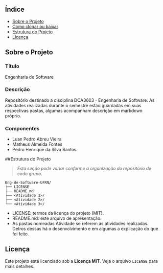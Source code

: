 ## Índice

- [Sobre o Projeto](#sobre-o-projeto)
- [Como clonar ou baixar](#como-clonar-ou-baixar)  
- [Estrutura do Projeto](#estrutura-do-projeto)  
- [Licença](#licença)  

## Sobre o Projeto

### Título
Engenharia de Software

### Descrição
Repositório destinado a disciplina DCA3603 - Engenharia de Software. As atividades realizadas durante o semestre estão guardadas em suas respectivas pastas, algumas acompanham descrição em markdown próprio.

### Componentes
- Luan Pedro Abreu Vieira 
- Matheus Almeida Fontes
- Pedro Henrique da Silva Santos

##Estrutura do Projeto

> *Esta seção pode variar conforme a organização do repositório de cada grupo.*

```
Eng-de-Software-UFRN/
├── LICENSE
├── README.md
├── <Atividade 1>/
├── <Atividade 2>/
└── <Atividade 3>/
```

- LICENSE: termos da licença do projeto (MIT).
- README.md: este arquivo de apresentação.
- As pastas nomeadas Atividade se referem as atividades realizadas. Detros dessas há o desenvolvimento e em algumas a explicação do que foi feito.

## Licença

Este projeto está licenciado sob a **Licença MIT**. Veja o arquivo `LICENSE` para mais detalhes.
